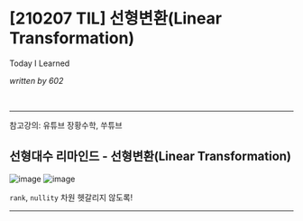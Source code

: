 # [210207 TIL] 선형변환(Linear Transformation)

Today I Learned

_written by 602_

<br/>



---

참고강의: 유튜브 장황수학, 쑤튜브





## 선형대수 리마인드 - 선형변환(Linear Transformation)


![image](https://user-images.githubusercontent.com/68496320/107277607-02d4b600-6a98-11eb-975c-234c9f3dc9b1.png)
![image](https://user-images.githubusercontent.com/68496320/107277627-0700d380-6a98-11eb-9d87-aef4fe9f4b22.png)


`rank`, `nullity` 차원 헷갈리지 않도록!

---

